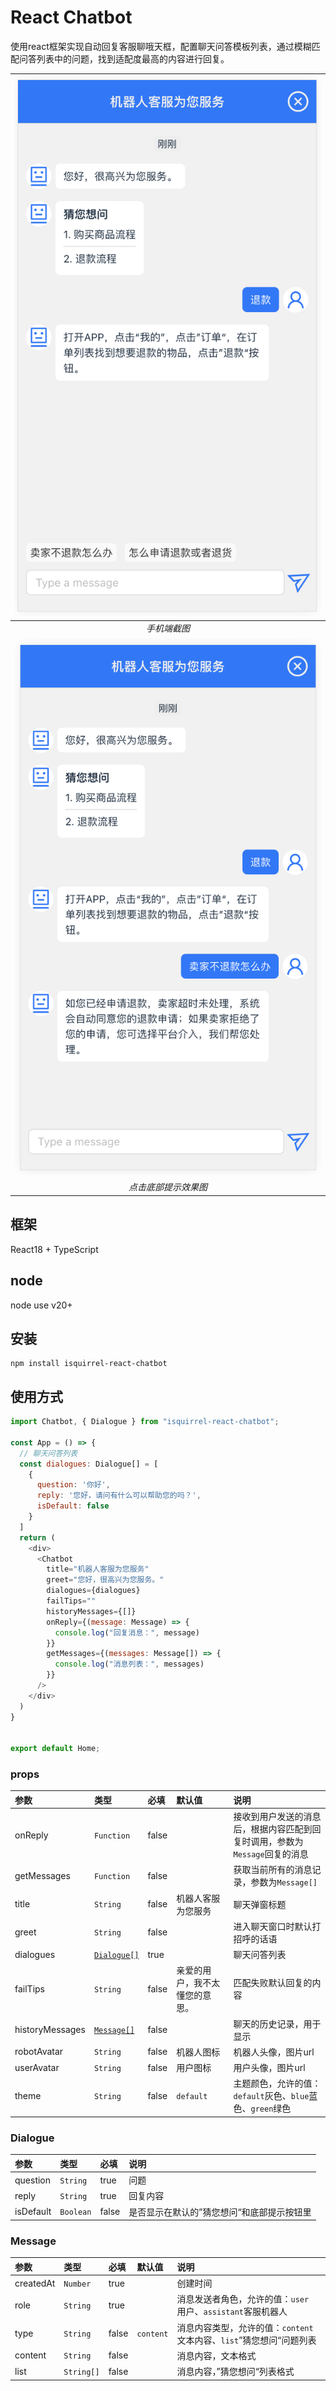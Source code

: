 # React Chatbot

使用react框架实现自动回复客服聊哦天框，配置聊天问答模板列表，通过模糊匹配问答列表中的问题，找到适配度最高的内容进行回复。

|![手机端截图](lib/display/mobile1.jpg) | 
|:--:| 
| *手机端截图* |
|![点击底部提示效果图](lib/display/mobile2.jpg) | 
| *点击底部提示效果图* |

## 框架
React18 + TypeScript

## node
node use v20+

## 安装
```
npm install isquirrel-react-chatbot
```

## 使用方式
```javascript
import Chatbot, { Dialogue } from "isquirrel-react-chatbot";

const App = () => {
  // 聊天问答列表
  const dialogues: Dialogue[] = [
    {
      question: '你好',
      reply: '您好，请问有什么可以帮助您的吗？',
      isDefault: false
    }
  ]
  return (
    <div>
      <Chatbot
        title="机器人客服为您服务"
        greet="您好，很高兴为您服务。"
        dialogues={dialogues}
        failTips=""
        historyMessages={[]}
        onReply={(message: Message) => {
          console.log("回复消息：", message)
        }}
        getMessages={(messages: Message[]) => {
          console.log("消息列表：", messages)
        }}
      />
    </div>
  )
}


export default Home;
```

### props
| 参数 | 类型 | 必填 | 默认值 | 说明 |
|:---|:---|:---|:---|:---|
| onReply | `Function` | false |  | 接收到用户发送的消息后，根据内容匹配到回复时调用，参数为`Message`回复的消息 |
| getMessages | `Function` | false |  | 获取当前所有的消息记录，参数为`Message[]` |
| title | `String` | false | 机器人客服为您服务 | 聊天弹窗标题 |
| greet | `String` | false |  | 进入聊天窗口时默认打招呼的话语 |
| dialogues | [`Dialogue[]`](#dialogue) | true |  | 聊天问答列表 |
| failTips | `String` | false | 亲爱的用户，我不太懂您的意思。 | 匹配失败默认回复的内容 |
| historyMessages | [`Message[]`](#message) | false |  | 聊天的历史记录，用于显示 |
| robotAvatar | `String` | false | 机器人图标 | 机器人头像，图片url |
| userAvatar | `String` | false | 用户图标 | 用户头像，图片url |
| theme | `String` | false | `default` | 主题颜色，允许的值：`default`灰色、`blue`蓝色、`green`绿色 |

### <span id="dialogue">Dialogue</span>
| 参数 | 类型 | 必填 | 说明 |
|:---|:---|:---|:---|
| question | `String` | true | 问题 |
| reply | `String` | true | 回复内容 |
| isDefault | `Boolean` | false | 是否显示在默认的”猜您想问“和底部提示按钮里 |

### <span id="message">Message</span>
| 参数 | 类型 | 必填 | 默认值 | 说明 |
|:---|:---|:---|:---|:---|
| createdAt | `Number` | true | | 创建时间 |
| role | `String` | true | | 消息发送者角色，允许的值：`user `用户、`assistant`客服机器人 |
| type | `String` | false | `content`| 消息内容类型，允许的值：`content`文本内容、`list`”猜您想问“问题列表 |
| content | `String` | false | | 消息内容，文本格式 |
| list | `String[]` | false | | 消息内容，”猜您想问“列表格式 |